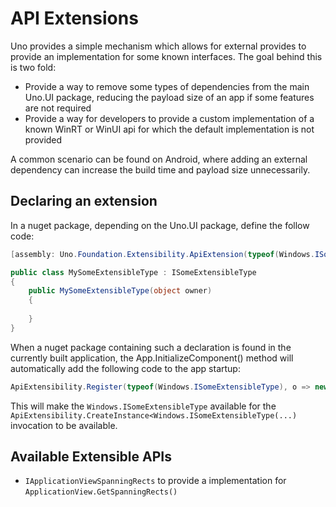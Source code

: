 # API Extensions

Uno provides a simple mechanism which allows for external provides to provide an implementation for some known interfaces. The goal behind this is two fold:

- Provide a way to remove some types of dependencies from the main Uno.UI package, reducing the payload size of an app if some features are not required
- Provide a way for developers to provide a custom implementation of a known WinRT or WinUI api for which the default implementation is not provided

A common scenario can be found on Android, where adding an external dependency can increase the build time and payload size unnecessarily.

## Declaring an extension

In a nuget package, depending on the Uno.UI package, define the follow code:

```csharp
[assembly: Uno.Foundation.Extensibility.ApiExtension(typeof(Windows.ISomeExtensibleType), typeof(MySomeExtensibleType))]

public class MySomeExtensibleType : ISomeExtensibleType
{
    public MySomeExtensibleType(object owner)
    {
    
    }
}
```

When a nuget package containing such a declaration is found in the currently built application, the App.InitializeComponent() method will automatically add the following code to the app startup:

```csharp
ApiExtensibility.Register(typeof(Windows.ISomeExtensibleType), o => new MySomeExtensibleType(o));
```

This will make the `Windows.ISomeExtensibleType` available for the `ApiExtensibility.CreateInstance<Windows.ISomeExtensibleType(...)` invocation to be available.

## Available Extensible APIs

- `IApplicationViewSpanningRects` to provide a implementation for `ApplicationView.GetSpanningRects()`
